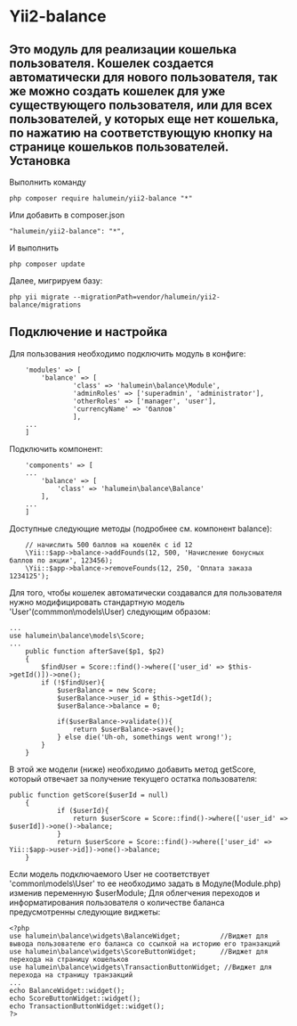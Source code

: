 Yii2-balance
==========
Это модуль для реализации кошелька пользователя. Кошелек создается автоматически для нового пользователя, так же можно создать кошелек для уже существующего пользователя, или для всех пользователей, у которых еще нет кошелька, по нажатию на соответствующую кнопку на странице кошельков пользователей.
Установка
---------------------------------
Выполнить команду

```
php composer require halumein/yii2-balance "*"
```

Или добавить в composer.json

```
"halumein/yii2-balance": "*",
```

И выполнить

```
php composer update
```

Далее, мигрируем базу:

```
php yii migrate --migrationPath=vendor/halumein/yii2-balance/migrations
```

Подключение и настройка
---------------------------------
Для пользования необходимо подключить модуль в конфиге:

```'php'
	'modules' => [
		'balance' => [
				'class' => 'halumein\balance\Module',
				'adminRoles' => ['superadmin', 'administrator'],
				'otherRoles' => ['manager', 'user'],
				'currencyName' => 'баллов'
				],
	...
	]
```
Подключить компонент:
```'php'
	'components' => [
	...
		'balance' => [
			'class' => 'halumein\balance\Balance'
		],
	...
	]
```

Доступные следующие методы (подробнее см. компонент balance):
```
	// начислить 500 баллов на кошелёк с id 12
	\Yii::$app->balance->addFounds(12, 500, 'Начисление бонусных баллов по акции', 123456);
	\Yii::$app->balance->removeFounds(12, 250, 'Оплата заказа 1234125');

```

Для того, чтобы кошелек автоматически создавался для пользователя нужно модифицировать стандартную модель 'User'(commmon\models\User) следующим образом:

```'php'
...
use halumein\balance\models\Score;
...
	public function afterSave($p1, $p2)
	{
		$findUser = Score::find()->where(['user_id' => $this->getId()])->one();
		if (!$findUser){
			$userBalance = new Score;
			$userBalance->user_id = $this->getId();
			$userBalance->balance = 0;

			if($userBalance->validate()){
				return $userBalance->save();
			} else die('Uh-oh, somethings went wrong!');
		}
	}
```
В этой же модели (ниже) необходимо добавить метод getScore, который отвечает за получение текущего остатка пользователя:

```'php'
public function getScore($userId = null)
	{
			if ($userId){
				return $userScore = Score::find()->where(['user_id' => $userId])->one()->balance;
			}
			return $userScore = Score::find()->where(['user_id' => Yii::$app->user->id])->one()->balance;
	}
```
Если модель подключаемого User не соответствует 'common\models\User' то ее необходимо задать в Модуле(Module.php) изменив переменную $userModule;
Для облегчения переходов и информатирования пользователя о количестве баланса предусмотренны следующие виджеты:
```'php'
<?php
use halumein\balance\widgets\BalanceWidget;			 //Виджет для вывода пользователю его баланса со ссылкой на историю его транзакций
use halumein\balance\widgets\ScoreButtonWidget;		 //Виджет для перехода на страницу кошельков
use halumein\balance\widgets\TransactionButtonWidget; //Виджет для перехода на страницу транзакций
...
echo BalanceWidget::widget();
echo ScoreButtonWidget::widget();
echo TransactionButtonWidget::widget();
?>
```
